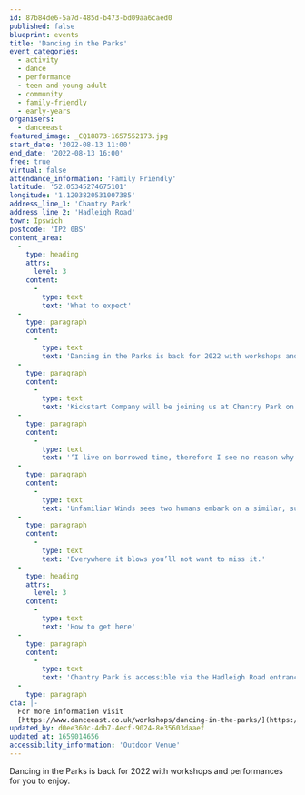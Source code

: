 ```yaml
---
id: 87b84de6-5a7d-485d-b473-bd09aa6caed0
published: false
blueprint: events
title: 'Dancing in the Parks'
event_categories:
  - activity
  - dance
  - performance
  - teen-and-young-adult
  - community
  - family-friendly
  - early-years
organisers:
  - danceeast
featured_image: _CQ18873-1657552173.jpg
start_date: '2022-08-13 11:00'
end_date: '2022-08-13 16:00'
free: true
virtual: false
attendance_information: 'Family Friendly'
latitude: '52.05345274675101'
longitude: '1.1203820531007385'
address_line_1: 'Chantry Park'
address_line_2: 'Hadleigh Road'
town: Ipswich
postcode: 'IP2 0BS'
content_area:
  -
    type: heading
    attrs:
      level: 3
    content:
      -
        type: text
        text: 'What to expect'
  -
    type: paragraph
    content:
      -
        type: text
        text: 'Dancing in the Parks is back for 2022 with workshops and performances for you to enjoy. Come and join us at a park near you for this FREE event!'
  -
    type: paragraph
    content:
      -
        type: text
        text: 'Kickstart Company will be joining us at Chantry Park on Saturday 13 August.'
  -
    type: paragraph
    content:
      -
        type: text
        text: '‘I live on borrowed time, therefore I see no reason why my heart grows not dark.’'
  -
    type: paragraph
    content:
      -
        type: text
        text: 'Unfamiliar Winds sees two humans embark on a similar, supported journey. Inspired by the oddities in nature and poetry by Derek Jarman, this duet searches for acceptance and the right to be silly in the world around us. Exploring interactions between humans and their greater landscape, through the joys of movement, sculpture and song. The performance invites you to listen, sing and dance in a world where depth and humour are combined, and where the middle of the tornado never looked more inviting.'
  -
    type: paragraph
    content:
      -
        type: text
        text: 'Everywhere it blows you’ll not want to miss it.'
  -
    type: heading
    attrs:
      level: 3
    content:
      -
        type: text
        text: 'How to get here'
  -
    type: paragraph
    content:
      -
        type: text
        text: 'Chantry Park is accessible via the Hadleigh Road entrance. '
  -
    type: paragraph
cta: |-
  For more information visit 
  [https://www.danceeast.co.uk/workshops/dancing-in-the-parks/](https://www.danceeast.co.uk/workshops/dancing-in-the-parks/)
updated_by: d0ee360c-4db7-4ecf-9024-8e35603daaef
updated_at: 1659014656
accessibility_information: 'Outdoor Venue'
---
```

Dancing in the Parks is back for 2022 with workshops and performances for you to enjoy.